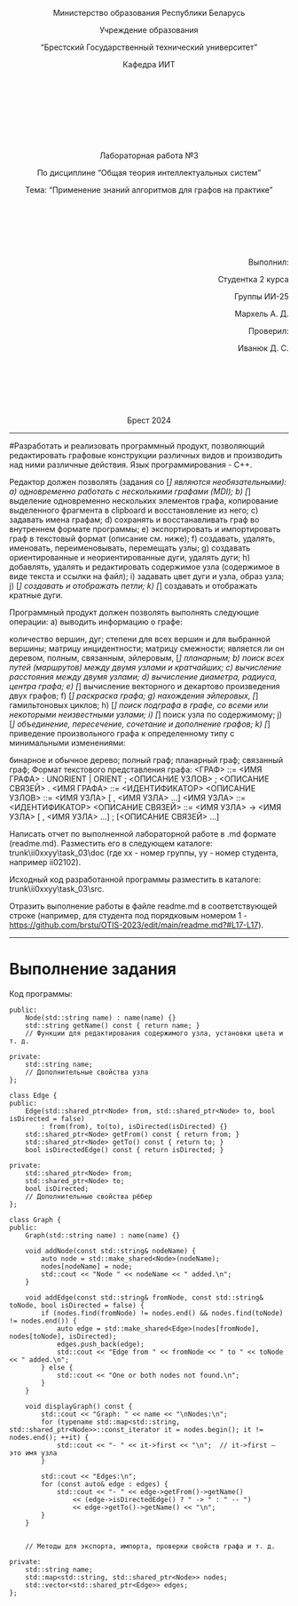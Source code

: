 <p align="center"> Министерство образования Республики Беларусь</p>
<p align="center">Учреждение образования</p>
<p align="center">“Брестский Государственный технический университет”</p>
<p align="center">Кафедра ИИТ</p>
<br><br><br><br><br><br><br>
<p align="center">Лабораторная работа №3</p>
<p align="center">По дисциплине “Общая теория интеллектуальных систем”</p>
<p align="center">Тема: “Применение знаний алгоритмов для графов на практике”</p>
<br><br><br><br><br>
<p align="right">Выполнил:</p>
<p align="right">Студентка 2 курса</p>
<p align="right">Группы ИИ-25</p>
<p align="right">Мархель А. Д.</p>
<p align="right">Проверил:</p>
<p align="right">Иванюк Д. С.</p>
<br><br><br><br><br>
<p align="center">Брест 2024</p>

<hr>

#Разработать и реализовать программный продукт, позволяющий редактировать графовые конструкции различных видов и производить над ними различные действия. Язык программирования - C++.

Редактор должен позволять (задания со [*] являются необязательными): a) одновременно работать с несколькими графами (MDI); b) [*] выделение одновременно нескольких элементов графа, копирование выделенного фрагмента в clipboard и восстановление из него; c) задавать имена графам; d) сохранять и восстанавливать граф во внутреннем формате программы; e) экспортировать и импортировать граф в текстовый формат (описание см. ниже); f) создавать, удалять, именовать, переименовывать, перемещать узлы; g) создавать ориентированные и неориентированные дуги, удалять дуги; h) добавлять, удалять и редактировать содержимое узла (содержимое в виде текста и ссылки на файл); i) задавать цвет дуги и узла, образ узла; j) [*] создавать и отображать петли; k) [*] создавать и отображать кратные дуги.

Программный продукт должен позволять выполнять следующие операции: a) выводить информацию о графе:

количество вершин, дуг;
степени для всех вершин и для выбранной вершины;
матрицу инцидентности;
матрицу смежности;
является ли он деревом, полным, связанным, эйлеровым, [*] планарным;
b) поиск всех путей (маршрутов) между двумя узлами и кратчайших; c) вычисление расстояния между двумя узлами; d) вычисление диаметра, радиуса, центра графа; e) [*] вычисление векторного и декартово произведения двух графов; f) [*] раскраска графа; g) нахождения эйлеровых, [*] гамильтоновых циклов; h) [*] поиск подграфа в графе, со всеми или некоторыми неизвестными узлами; i) [*] поиск узла по содержимому; j) [*] объединение, пересечение, сочетание и дополнение графов; k) [*] приведение произвольного графа к определенному типу с минимальными изменениями:

бинарное и обычное дерево;
полный граф;
планарный граф;
связанный граф;
Формат текстового представления графа: <ГРАФ> ::= <ИМЯ ГРАФА> : UNORIENT | ORIENT ; <ОПИСАНИЕ УЗЛОВ> ; <ОПИСАНИЕ СВЯЗЕЙ> . <ИМЯ ГРАФА> ::= <ИДЕНТИФИКАТОР> <ОПИСАНИЕ УЗЛОВ> ::= <ИМЯ УЗЛА> [ , <ИМЯ УЗЛА> …] <ИМЯ УЗЛА> ::= <ИДЕНТИФИКАТОР> <ОПИСАНИЕ СВЯЗЕЙ> ::= <ИМЯ УЗЛА> -> <ИМЯ УЗЛА> [ , <ИМЯ УЗЛА> …] ; [<ОПИСАНИЕ СВЯЗЕЙ> …]

Написать отчет по выполненной лабораторной работе в .md формате (readme.md). Разместить его в следующем каталоге: trunk\ii0xxyy\task_03\doc (где xx - номер группы, yy - номер студента, например ii02102).

Исходный код разработанной программы разместить в каталоге: trunk\ii0xxyy\task_03\src.

Отразить выполнение работы в файле readme.md в соответствующей строке (например, для студента под порядковым номером 1 - https://github.com/brstu/OTIS-2023/edit/main/readme.md?#L17-L17).
<hr>

# Выполнение задания #

Код программы:
```class Node {
public:
    Node(std::string name) : name(name) {}
    std::string getName() const { return name; }
    // Функции для редактирования содержимого узла, установки цвета и т. д.

private:
    std::string name;
    // Дополнительные свойства узла
};

class Edge {
public:
    Edge(std::shared_ptr<Node> from, std::shared_ptr<Node> to, bool isDirected = false)
        : from(from), to(to), isDirected(isDirected) {}
    std::shared_ptr<Node> getFrom() const { return from; }
    std::shared_ptr<Node> getTo() const { return to; }
    bool isDirectedEdge() const { return isDirected; }

private:
    std::shared_ptr<Node> from;
    std::shared_ptr<Node> to;
    bool isDirected;
    // Дополнительные свойства рёбер
};

class Graph {
public:
    Graph(std::string name) : name(name) {}
    
    void addNode(const std::string& nodeName) {
        auto node = std::make_shared<Node>(nodeName);
        nodes[nodeName] = node;
        std::cout << "Node " << nodeName << " added.\n";
    }

    void addEdge(const std::string& fromNode, const std::string& toNode, bool isDirected = false) {
        if (nodes.find(fromNode) != nodes.end() && nodes.find(toNode) != nodes.end()) {
            auto edge = std::make_shared<Edge>(nodes[fromNode], nodes[toNode], isDirected);
            edges.push_back(edge);
            std::cout << "Edge from " << fromNode << " to " << toNode << " added.\n";
        } else {
            std::cout << "One or both nodes not found.\n";
        }
    }
    
    void displayGraph() const {
        std::cout << "Graph: " << name << "\nNodes:\n";
        for (typename std::map<std::string, std::shared_ptr<Node>>::const_iterator it = nodes.begin(); it != nodes.end(); ++it) {
            std::cout << "- " << it->first << "\n";  // it->first — это имя узла
        }

        std::cout << "Edges:\n";
        for (const auto& edge : edges) {
            std::cout << "- " << edge->getFrom()->getName()
                << (edge->isDirectedEdge() ? " -> " : " -- ")
                << edge->getTo()->getName() << "\n";
        }
    }


    // Методы для экспорта, импорта, проверки свойств графа и т. д.

private:
    std::string name;
    std::map<std::string, std::shared_ptr<Node>> nodes;
    std::vector<std::shared_ptr<Edge>> edges;
};


```     

